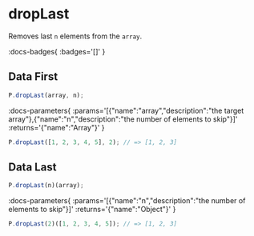 # dropLast

Removes last `n` elements from the `array`.

:docs-badges{ :badges='[]' }


## Data First

```js [light]
P.dropLast(array, n);
```

:docs-parameters{ :params='[{"name":"array","description":"the target array"},{"name":"n","description":"the number of elements to skip"}]' :returns='{"name":"Array"}' }

```js
P.dropLast([1, 2, 3, 4, 5], 2); // => [1, 2, 3]
```

## Data Last

```js [light]
P.dropLast(n)(array);
```

:docs-parameters{ :params='[{"name":"n","description":"the number of elements to skip"}]' :returns='{"name":"Object"}' }

```js
P.dropLast(2)([1, 2, 3, 4, 5]); // => [1, 2, 3]
```